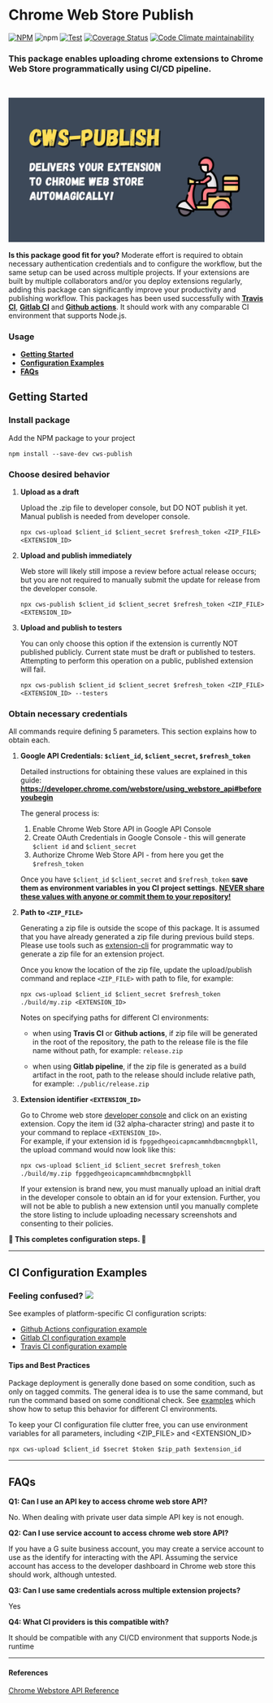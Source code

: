 # Chrome Web Store Publish

[![NPM](https://img.shields.io/npm/v/cws-publish)](https://www.npmjs.com/package/cws-publish)
![npm](https://img.shields.io/npm/dt/cws-publish)
[![Test](https://github.com/MobileFirstLLC/cws-publish/actions/workflows/test.yml/badge.svg)](https://github.com/MobileFirstLLC/cws-publish/actions/workflows/test.yml)
[![Coverage Status](https://img.shields.io/coveralls/github/MobileFirstLLC/cws-publish)](https://coveralls.io/github/MobileFirstLLC/cws-publish?branch=main)
[![Code Climate maintainability](https://img.shields.io/codeclimate/maintainability/MobileFirstLLC/cws-publish)](https://codeclimate.com/github/MobileFirstLLC/cws-publish)

### This package enables uploading chrome extensions to Chrome Web Store programmatically using CI/CD pipeline.

<br/>

![img](https://raw.githubusercontent.com/MobileFirstLLC/cws-publish/main/.github/feature.jpg)

**Is this package good fit for you?** Moderate effort is required to obtain necessary authentication credentials and to configure the workflow, but the same setup can be used across multiple projects. If your extensions are built by multiple collaborators and/or you deploy extensions regularly, adding this package can significantly improve your productivity and publishing workflow. This packages has been used successfully with **[Travis CI](https://www.travis-ci.com/)**, **[Gitlab CI](https://docs.gitlab.com/ee/ci/)** and **[Github actions](https://github.com/features/actions)**. It should work with any comparable CI environment that supports Node.js.

### Usage

- **[Getting Started](#getting-started)**
- **[Configuration Examples](#ci-configuration-examples)** 
- **[FAQs](#faqs)**


## Getting Started

### Install package

Add the NPM package to your project

```
npm install --save-dev cws-publish
```

### Choose desired behavior

1. **Upload as a draft**

    Upload the .zip file to developer console, but DO NOT publish it yet.
    Manual publish is needed from developer console.

    ```
    npx cws-upload $client_id $client_secret $refresh_token <ZIP_FILE> <EXTENSION_ID>
    ```

2. **Upload and publish immediately**

    Web store will likely still impose a review before actual release occurs; but you are not required to manually submit the update for release from the developer console.

    ```
    npx cws-publish $client_id $client_secret $refresh_token <ZIP_FILE> <EXTENSION_ID>
    ```

4. **Upload and publish to testers**

    You can only choose this option if the extension is currently NOT published publicly.
    Current state must be draft or published to testers.
    Attempting to perform this operation on a public, published extension will fail.

    ```
    npx cws-publish $client_id $client_secret $refresh_token <ZIP_FILE> <EXTENSION_ID> --testers
    ```

### Obtain necessary credentials

All commands require defining 5 parameters. This section explains how to obtain each.

1. **Google API Credentials: `$client_id`, `$client_secret`, `$refresh_token`** 
 
    Detailed instructions for obtaining these values are explained in this guide: **https://developer.chrome.com/webstore/using_webstore_api#beforeyoubegin**
    
    The general process is:
    1. Enable Chrome Web Store API in Google API Console 
    2. Create OAuth Credentials in Google Console - this will generate `$client id` and `$client_secret`
    3. Authorize Chrome Web Store API - from here you get the `$refresh_token`
    
    Once you have `$client_id` `$client_secret` and `$refresh_token` **save them as environment variables in you CI project settings**. <u>**NEVER share these values with anyone or commit them to your repository!**</u>

2. **Path to `<ZIP_FILE>`**

    Generating a zip file is outside the scope of this package. It is assumed that you have already generated a zip file during previous build steps. 
    Please use tools such as [extension-cli](https://github.com/MobileFirstLLC/extension-cli) for programmatic way to generate a zip file for an extension project.
    
    Once you know the location of the zip file, update the upload/publish command and replace `<ZIP_FILE>` with path to file, for example:
     
    ```
    npx cws-upload $client_id $client_secret $refresh_token ./build/my.zip <EXTENSION_ID>
    ```

    Notes on specifying paths for different CI environments: 
    
    - when using **Travis CI** or **Github actions**, if zip file will be generated in the root of the repository, the path to the release file is the file name without path, for example: `release.zip` 
    
    - when using **Gitlab pipeline**, if the zip file is generated as a build artifact in the root, path to the release should include relative path, for example: `./public/release.zip` 
    
3. **Extension identifier `<EXTENSION_ID>`**

    Go to Chrome web store [developer console](https://chrome.google.com/webstore/developer/dashboard) and click on an existing extension. Copy the item id (32 alpha-character string) and paste it to your command to replace `<EXTENSION_ID>`.  
    For example, if your extension id is `fpggedhgeoicapmcammhdbmcmngbpkll`, the upload command would now look like this:

    ```
    npx cws-upload $client_id $client_secret $refresh_token ./build/my.zip fpggedhgeoicapmcammhdbmcmngbpkll
    ```
       
    If your extension is brand new, you must manually upload an initial draft in the developer console to obtain an id for your extension. Further, you will not be able to publish a new extension until you manually complete the store listing to include uploading necessary screenshots and consenting to their policies.

**🏁 This completes configuration steps. 🏁** 
 
* * *

## CI Configuration Examples

<h3>Feeling confused? <img src='https://media0.giphy.com/media/xk9cukG3p8mcv0tlli/giphy.gif' width="42" /></h3>

See examples of platform-specific CI configuration scripts:

- [Github Actions configuration example](https://github.com/MobileFirstLLC/cws-publish/tree/main/examples/gh-actions.yml)
- [Gitlab CI configuration example](https://github.com/MobileFirstLLC/cws-publish/tree/main/examples/.gitlab-ci.yml)
- [Travis CI configuration example](https://github.com/MobileFirstLLC/cws-publish/tree/main/examples/.travis.yml)

#### Tips and Best Practices

Package deployment is generally done based on some condition, such as only on tagged commits.
The general idea is to use the same command, but run the command based on some conditional check.
See [examples](https://github.com/MobileFirstLLC/cws-publish/tree/main/examples) which show how to setup this behavior for different CI environments.

To keep your CI configuration file clutter free, you can use environment variables for all parameters, including <ZIP_FILE> and <EXTENSION_ID>

```
npx cws-upload $client_id $secret $token $zip_path $extension_id
```

* * *

## FAQs

**Q1: Can I use an API key to access chrome web store API?**

No. When dealing with private user data simple API key is not enough.

**Q2: Can I use service account to access chrome web store API?**

If you have a G suite business account, you may create a 
service account to use as the identify for interacting with the API.
Assuming the service account has access to the developer dashboard in
Chrome web store this should work, although untested.

**Q3: Can I use same credentials across multiple extension projects?**

Yes

**Q4: What CI providers is this compatible with?**

It should be compatible with any CI/CD environment that supports Node.js runtime

---

#### References

[Chrome Webstore API Reference](https://developer.chrome.com/webstore/api_index)
